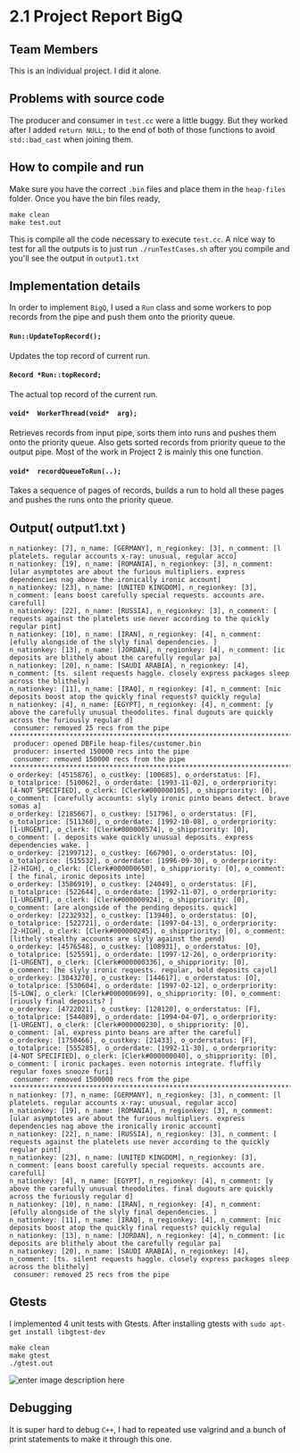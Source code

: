 # 2.1 Project Report BigQ

## Team Members
This is an individual project. I did it alone.

## Problems with source code
The producer and consumer in `test.cc` were a little buggy. But they worked after I added `return NULL;` to the end of both of those functions to avoid `std::bad_cast` when joining them.

## How to compile and run
Make sure you have the correct `.bin` files and place them in the `heap-files` folder.
Once you have the bin files ready,
```
make clean
make test.out
```
This is compile all the code necessary to execute `test.cc`. A nice way to test for all the outputs is to just run `./runTestCases.sh` after you compile and you'll see the output in `output1.txt`

## Implementation details
In order to implement `BigQ`, I used a `Run` class and some workers to pop records from the pipe and push them onto the priority queue.

#### `Run::UpdateTopRecord();`
Updates the top record of current run.
#### `Record *Run::topRecord;` 
The actual top record of the current run.
#### `void*  WorkerThread(void*  arg);` 
Retrieves records from input pipe, sorts them into runs and pushes them onto the priority queue. Also gets sorted records from priority queue to the output pipe. Most of the work in Project 2 is mainly this one function.
#### `void*  recordQueueToRun(..);`
Takes a sequence of pages of records, builds a run to hold all these pages and pushes the runs onto the priority queue.



## Output( output1.txt )
```
n_nationkey: [7], n_name: [GERMANY], n_regionkey: [3], n_comment: [l platelets. regular accounts x-ray: unusual, regular acco]
n_nationkey: [19], n_name: [ROMANIA], n_regionkey: [3], n_comment: [ular asymptotes are about the furious multipliers. express dependencies nag above the ironically ironic account]
n_nationkey: [23], n_name: [UNITED KINGDOM], n_regionkey: [3], n_comment: [eans boost carefully special requests. accounts are. carefull]
n_nationkey: [22], n_name: [RUSSIA], n_regionkey: [3], n_comment: [ requests against the platelets use never according to the quickly regular pint]
n_nationkey: [10], n_name: [IRAN], n_regionkey: [4], n_comment: [efully alongside of the slyly final dependencies. ]
n_nationkey: [13], n_name: [JORDAN], n_regionkey: [4], n_comment: [ic deposits are blithely about the carefully regular pa]
n_nationkey: [20], n_name: [SAUDI ARABIA], n_regionkey: [4], n_comment: [ts. silent requests haggle. closely express packages sleep across the blithely]
n_nationkey: [11], n_name: [IRAQ], n_regionkey: [4], n_comment: [nic deposits boost atop the quickly final requests? quickly regula]
n_nationkey: [4], n_name: [EGYPT], n_regionkey: [4], n_comment: [y above the carefully unusual theodolites. final dugouts are quickly across the furiously regular d]
 consumer: removed 25 recs from the pipe
****************************************************************************************************************************************************************************************
 producer: opened DBFile heap-files/customer.bin
 producer: inserted 150000 recs into the pipe
 consumer: removed 150000 recs from the pipe
****************************************************************************************************************************************************************************************
o_orderkey: [4515876], o_custkey: [100685], o_orderstatus: [F], o_totalprice: [510062], o_orderdate: [1993-11-02], o_orderpriority: [4-NOT SPECIFIED], o_clerk: [Clerk#000000105], o_shippriority: [0], o_comment: [carefully accounts: slyly ironic pinto beans detect. brave somas a]
o_orderkey: [2185667], o_custkey: [51796], o_orderstatus: [F], o_totalprice: [511360], o_orderdate: [1992-10-08], o_orderpriority: [1-URGENT], o_clerk: [Clerk#000000574], o_shippriority: [0], o_comment: [. deposits wake quickly unusual deposits. express dependencies wake. ]
o_orderkey: [2199712], o_custkey: [66790], o_orderstatus: [O], o_totalprice: [515532], o_orderdate: [1996-09-30], o_orderpriority: [2-HIGH], o_clerk: [Clerk#000000650], o_shippriority: [0], o_comment: [ the final, ironic deposits inte]
o_orderkey: [3586919], o_custkey: [24049], o_orderstatus: [F], o_totalprice: [522644], o_orderdate: [1992-11-07], o_orderpriority: [1-URGENT], o_clerk: [Clerk#000000924], o_shippriority: [0], o_comment: [are alongside of the pending deposits. quick]
o_orderkey: [2232932], o_custkey: [13940], o_orderstatus: [O], o_totalprice: [522721], o_orderdate: [1997-04-13], o_orderpriority: [2-HIGH], o_clerk: [Clerk#000000245], o_shippriority: [0], o_comment: [lithely stealthy accounts are slyly against the pend]
o_orderkey: [4576548], o_custkey: [108931], o_orderstatus: [O], o_totalprice: [525591], o_orderdate: [1997-12-26], o_orderpriority: [1-URGENT], o_clerk: [Clerk#000000336], o_shippriority: [0], o_comment: [he slyly ironic requests. regular, bold deposits cajol]
o_orderkey: [3043270], o_custkey: [144617], o_orderstatus: [O], o_totalprice: [530604], o_orderdate: [1997-02-12], o_orderpriority: [5-LOW], o_clerk: [Clerk#000000699], o_shippriority: [0], o_comment: [riously final deposits? ]
o_orderkey: [4722021], o_custkey: [128120], o_orderstatus: [F], o_totalprice: [544089], o_orderdate: [1994-04-07], o_orderpriority: [1-URGENT], o_clerk: [Clerk#000000230], o_shippriority: [0], o_comment: [al, express pinto beans are after the careful]
o_orderkey: [1750466], o_custkey: [21433], o_orderstatus: [F], o_totalprice: [555285], o_orderdate: [1992-11-30], o_orderpriority: [4-NOT SPECIFIED], o_clerk: [Clerk#000000040], o_shippriority: [0], o_comment: [ ironic packages. even notornis integrate. fluffily regular foxes snooze furi]
 consumer: removed 1500000 recs from the pipe
****************************************************************************************************************************************************************************************
n_nationkey: [7], n_name: [GERMANY], n_regionkey: [3], n_comment: [l platelets. regular accounts x-ray: unusual, regular acco]
n_nationkey: [19], n_name: [ROMANIA], n_regionkey: [3], n_comment: [ular asymptotes are about the furious multipliers. express dependencies nag above the ironically ironic account]
n_nationkey: [22], n_name: [RUSSIA], n_regionkey: [3], n_comment: [ requests against the platelets use never according to the quickly regular pint]
n_nationkey: [23], n_name: [UNITED KINGDOM], n_regionkey: [3], n_comment: [eans boost carefully special requests. accounts are. carefull]
n_nationkey: [4], n_name: [EGYPT], n_regionkey: [4], n_comment: [y above the carefully unusual theodolites. final dugouts are quickly across the furiously regular d]
n_nationkey: [10], n_name: [IRAN], n_regionkey: [4], n_comment: [efully alongside of the slyly final dependencies. ]
n_nationkey: [11], n_name: [IRAQ], n_regionkey: [4], n_comment: [nic deposits boost atop the quickly final requests? quickly regula]
n_nationkey: [13], n_name: [JORDAN], n_regionkey: [4], n_comment: [ic deposits are blithely about the carefully regular pa]
n_nationkey: [20], n_name: [SAUDI ARABIA], n_regionkey: [4], n_comment: [ts. silent requests haggle. closely express packages sleep across the blithely]
 consumer: removed 25 recs from the pipe
```
## Gtests
I implemented 4 unit tests with Gtests.
After installing gtests with `sudo apt-get install libgtest-dev`
```
make clean
make gtest
./gtest.out
```
![enter image description here](https://i.ibb.co/BNpWCwJ/Screenshot-2022-02-25-014620.png)

## Debugging
It is super hard to debug `C++`, I had to repeated use valgrind and a bunch of print statements to make it through this one.

